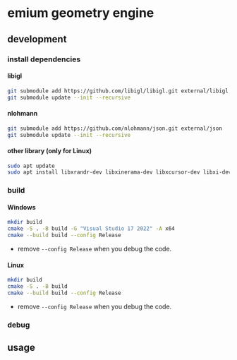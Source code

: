 # emium geometry engine

## development

### install dependencies

#### libigl

```sh
git submodule add https://github.com/libigl/libigl.git external/libigl
git submodule update --init --recursive
```

#### nlohmann

```sh
git submodule add https://github.com/nlohmann/json.git external/json
git submodule update --init --recursive
```

#### other library (only for Linux)

```sh
sudo apt update
sudo apt install libxrandr-dev libxinerama-dev libxcursor-dev libxi-dev gdb
```

### build

#### Windows

```sh
mkdir build
cmake -S . -B build -G "Visual Studio 17 2022" -A x64
cmake --build build --config Release
```
- remove `--config Release` when you debug the code.

#### Linux

```sh
mkdir build
cmake -S . -B build
cmake --build build --config Release
```
- remove `--config Release` when you debug the code.

### debug


## usage